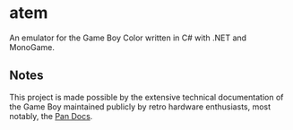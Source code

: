 atem
===
An emulator for the Game Boy Color written in C# with .NET and MonoGame.

Notes
---
This project is made possible by the extensive technical documentation of the Game Boy maintained publicly by retro hardware enthusiasts, most notably, the [Pan Docs](https://github.com/gbdev/pandocs).